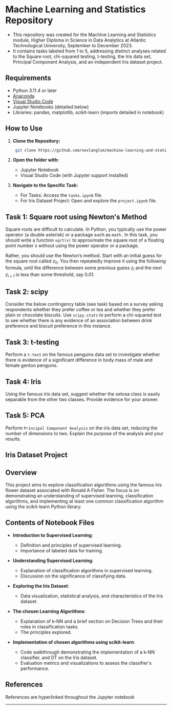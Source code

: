 # Machine Learning and Statistics Repository

- This repository was created for the Machine Learning and Statistics module, Higher Diploma in Science in Data Analytics at Atlantic Technological University, September to December 2023.
- It contains tasks labeled from 1 to 5, addressing distinct analyses related to the Square root, chi-squared testing, t-testing, the Iris data set, Principal Component Analysis, and an independent Iris dataset project.

## Requirements

- Python 3.11.4 or later
- [Anaconda](https://www.anaconda.com/download)
- [Visual Studio Code](https://code.visualstudio.com/Download)
- Jupyter Notebooks (detailed below)
- Libraries: pandas, matplotlib, scikit-learn (imports detailed in notebook)

## How to Use

1. **Clone the Repository:**

   ```bash
    git clone https://github.com/nexlanglxm/machine-learning-and-statistics.git
    ```

2. **Open the folder with:**
   - Jupyter Notebook
   - Visual Studio Code (with Jupyter support installed)
3. **Navigate to the Specific Task:**
   - For Tasks:
   Access the `tasks.ipynb` file.
   - For Iris Dataset Project: Open and explore the `project.ipynb` file.

## Task 1: Square root using Newton's Method

Square roots are difficult to calculate. In Python, you typically use the power operator (a double asterisk) or a package such as `math.` In this task, you should write a function `sqrt(x)` to approximate the square root of a floating point number x without using the power operator or a package.

Rather, you should use the Newton’s method. Start with an initial guess for the square root called $z_0$. You then repeatedly improve it using the following formula, until the difference between some previous guess $z_i$ and the next $z_{i+1}$ is less than some threshold, say 0.01.

## Task 2: scipy

Consider the below contingency table (see task) based on a survey asking respondents whether they prefer coffee or tea and whether they prefer plain or chocolate biscuits. Use `scipy.stats` to perform a chi-squared test to see whether there is any evidence of an association between drink preference and biscuit preference in this instance.

## Task 3: t-testing

Perform a `t-test` on the famous penguins data set to investigate whether there is evidence of a significant difference in body mass of male and female gentoo penguins.

## Task 4: Iris

Using the famous iris data set, suggest whether the setosa class is easily separable from the other two classes. Provide evidence for your answer.

## Task 5: PCA

Perform `Principal Component Analysis` on the iris data set, reducing the number of dimensions to two. Explain the purpose of the analysis and your results.

## Iris Dataset Project

## Overview

This project aims to explore classification algorithms using the famous Iris flower dataset associated with Ronald A Fisher. The focus is on demonstrating an understanding of supervised learning, classification algorithms, and implementing at least one common classification algorithm using the scikit-learn Python library.

## Contents of Notebook Files

- **Introduction to Supervised Learning**:
  - Definition and principles of supervised learning.
  - Importance of labeled data for training.

- **Understanding Supervised Learning**:
  - Explanation of classification algorithms in supervised learning.
  - Discussion on the significance of classifying data.

- **Exploring the Iris Dataset**:
  - Data visualization, statistical analysis, and characteristics of the Iris dataset.

- **The chosen Learning Algorithms**:
  - Explanation of k-NN and a brief section on Decision Trees and their roles in classification tasks.
  - The principles explored.

- **Implementation of chosen algorithms using scikit-learn**:
  - Code walkthrough demonstrating the implementation of a k-NN classifier, and DT on the Iris dataset.
  - Evaluation metrics and visualizations to assess the classifier's performance.

## References

References are hyperlinked throughout the Jupyter notebook

---

